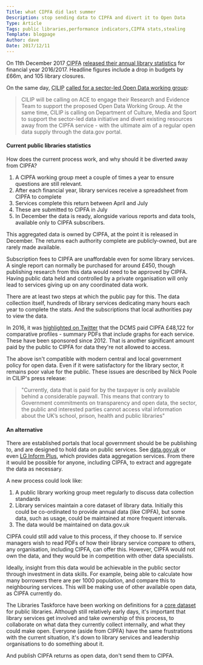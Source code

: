 ```yaml
---
Title: what CIPFA did last summer
Description: stop sending data to CIPFA and divert it to Open Data
Type: Article
Tags: public libraries,performance indicators,CIPFA stats,stealing
Template: blogpage
Author: dave
Date: 2017/12/11
---
```


On 11th December 2017 <abbr title="Chartered Institute of Public Finance and Accountancy">CIPFA</abbr> [released their annual library statistics](https://www.thebookseller.com/news/cipfa-library-figures-687596) for financial year 2016/2017. Headline figures include a drop in budgets by £66m, and 105 library closures.

On the same day, <abbr title="Chartered Institute of Library and Information Professionals">CILIP</abbr> [called for a sector-led Open Data working group](https://www.cilip.org.uk/?page=librarydatacall):

>CILIP will be calling on ACE to engage their Research and Evidence Team to support the proposed Open Data Working Group. At the same time, CILIP is calling on Department of Culture, Media and Sport to support the sector-led data initiative and divert existing resources away from the CIPFA service - with the ultimate aim of a regular open data supply through the data.gov portal.

#### Current public libraries statistics

How does the current process work, and why should it be diverted away from CIPFA?

1. A CIPFA working group meet a couple of times a year to ensure questions are still relevant.
2. After each financial year, library services receive a spreadsheet from CIPFA to complete
3. Services complete this return between April and July
4. These are submitted to CIPFA in July
5. In December the data is ready, alongside various reports and data tools, available only to CIPFA subscribers.

This aggregated data is owned by CIPFA, at the point it is released in December. The returns each authority complete are publicly-owned, but are rarely made available.

Subscription fees to CIPFA are unaffordable even for some library services. A single report can normally be purchased for around £450, though publishing  research from this data would need to be approved by CIPFA. Having public data held and controlled by a private organisation will only lead to services giving up on any coordinated data work.

There are at least two steps at which the public pay for this. The data collection itself, hundreds of library services dedicating many hours each year to complete the stats. And the subscriptions that local authorities pay to view the data.

In 2016, it was [highlighted on Twitter](https://twitter.com/owenboswarva/status/734370597413785600) that the DCMS paid CIPFA £48,122 for comparative profiles - summary PDFs that include graphs for each service. These have been sponsored since 2012. That is another significant amount paid by the public to CIPFA for data they're not allowed to access.

The above isn't compatible with modern central and local government policy for open data. Even if it were satisfactory for the library sector, it remains poor value for the public. These issues are described by Nick Poole in CILIP's press release:

>"Currently, data that is paid for by the taxpayer is only available behind a considerable paywall. This means that contrary to Government commitments on transparency and open data, the sector, the public and interested parties cannot access vital information about the UK’s school, prison, health and public libraries"

#### An alternative

There are established portals that local government should be be publishing to, and are designed to hold data on public services. See [data.gov.uk](https://data.gov.uk) or even [LG Inform Plus](http://about.esd.org.uk/), which provides data aggregation services. From there it would be possible for anyone, including CIPFA, to extract and aggregate the data as necessary.

A new process could look like:

1. A public library working group meet regularly to discuss data collection standards
2. Library services maintain a core dataset of library data. Initially this could be co-ordinated to provide annual data (like CIPFA), but some data, such as usage, could be maintained at more frequent intervals.
3. The data would be maintained on data.gov.uk

CIPFA could still add value to this process, if they choose to. If service managers wish to read PDFs of how their library service compare to others, any organisation, including CIPFA, can offer this. However, CIPFA would not own the data, and they would be in competition with other data specialists.

Ideally, insight from this data would be achievable in the public sector through investment in data skills. For example, being able to calculate how many borrowers there are per 1000 population, and compare this to neighbouring services. This will be making use of other available open data, as CIPFA currently do.

The Libraries Taskforce have been working on definitions for a [core dataset](https://www.gov.uk/government/publications/list-of-contents-for-the-core-dataset-for-libraries/list-of-contents-for-the-libraries-core-dataset-for-england) for public libraries. Although still relatively early days, it's important that library services get involved and take ownership of this process, to collaborate on what data they currently collect internally, and what they could make open. Everyone (aside from CIPFA) have the same frustrations with the current situation, it's down to library services and leadership organisations to do something about it.

And publish CIPFA returns as open data, don't send them to CIPFA.
